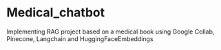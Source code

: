 # Medical_chatbot
Implementing RAG project based on a medical book using Google Collab, Pinecone, Langchain and HuggingFaceEmbeddings
